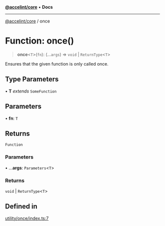[**@accelint/core**](../README.md) • **Docs**

***

[@accelint/core](../README.md) / once

# Function: once()

> **once**\<`T`\>(`fn`): (...`args`) => `void` \| `ReturnType`\<`T`\>

Ensures that the given function is only called once.

## Type Parameters

• **T** *extends* `SomeFunction`

## Parameters

• **fn**: `T`

## Returns

`Function`

### Parameters

• ...**args**: `Parameters`\<`T`\>

### Returns

`void` \| `ReturnType`\<`T`\>

## Defined in

[utility/once/index.ts:7](https://github.com/gohypergiant/standard-toolkit/blob/424b88fd48a5bcc02ed99ee27fd64cd73349aa30/packages/core/src/utility/once/index.ts#L7)
